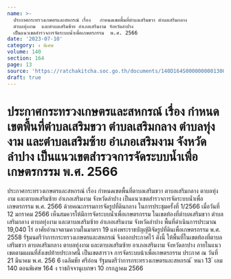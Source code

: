 ```yaml
---
name: >-
  ประกาศกระทรวงเกษตรและสหกรณ์ เรื่อง   กำหนดเขตพื้นที่ตำบลเสริมขวา ตำบลเสริมกลาง
  ตำบลทุ่งงาม  และตำบลเสริมซ้าย อำเภอเสริมงาม จังหวัดลำปาง
  เป็นแนวเขตสำรวจการจัดระบบน้ำเพื่อเกษตรกรรม  พ.ศ. 2566
date: '2023-07-10'
category: ง พิเศษ
volume: 140
section: 164
page: 13
source: 'https://ratchakitcha.soc.go.th/documents/140D164S0000000001300.pdf'
draft: true
---
```


# ประกาศกระทรวงเกษตรและสหกรณ์ เรื่อง   กำหนดเขตพื้นที่ตำบลเสริมขวา ตำบลเสริมกลาง ตำบลทุ่งงาม  และตำบลเสริมซ้าย อำเภอเสริมงาม จังหวัดลำปาง เป็นแนวเขตสำรวจการจัดระบบน้ำเพื่อเกษตรกรรม  พ.ศ. 2566

ประกาศกระทรวงเกษตรและสหกรณ์ เรื่อง กำหนดเขตพื้นที่ตาบลเสริมขวา ตาบลเสริมกลาง ตาบลทุ่งงาม และตาบลเสริมซ้าย อำเภอเสริมงาม จังหวัดลำปาง เป็นแนวเขตสำรวจการจัดระบบน้ำเพื่อเกษตรกรรม พ.ศ. 2566 ด้วยคณะกรรมการจัดรูปที่ดินกลาง ในการประชุมครั้งที่ 1/2566 เมื่อวันที่ 12 มกราคม 2566 เห็นสมควรให้มีการจัดระบบน้ำเพื่อเกษตรกรรม ในเขตท้องที่ตำบลเสริมขวา ตำบลเสริมกลาง ตาบลทุ่งงาม และตาบลเสริมซ้าย อำเภอเสริมงาม จังหวัดลำปาง พื้นที่ดำเนินการประมาณ 19,040 ไร่ อาศัยอำนาจตามความในมาตรา 19 แห่งพระราชบัญญัติจัดรูปที่ดินเพื่อเกษตรกรรม พ.ศ. 2558 รัฐมนตรีว่าการกระทรวงเกษตรและสหกรณ์ จึงออกประกาศไว้ ดังนี้ ให้พื้นที่ในเขตท้องที่ตาบลเสริมขวา ตาบลเสริมกลาง ตาบลทุ่งงาม และตาบลเสริมซ้าย อาเภอเสริมงาม จังหวัดลาปาง ภายในแนวเขตตามแผนที่สังเขปท้ายประกาศนี้ เป็นเขตสารวจ การจัดระบบน้าเพื่อเกษตรกรรม ประกาศ ณ วันที่ 21 มีนาคม พ.ศ. 256 6 เฉลิมชัย ศรีอ่อน รัฐมนตรีว่าการกระทรวงเกษตรและสหกรณ์ ้ หนา 13 ่ เลม 140 ตอนพิเศษ 164 ง ราชกิจจานุเบกษา 10 กรกฎาคม 2566

